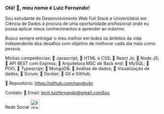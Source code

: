 ### Olá! 👋, meu nome é Luiz Fernando!

Sou estudante de Desenvolvimento Web Full Stack e Universitário em Ciência de Dados á procura de uma oportunidade profissional onde eu possa aplicar meus conhecimentos e aprender ao máximo.

Busco sempre entregar o meu melhor em todos os âmbitos da vida independente dos desafios com objetivo de melhorar cada dia mais como pessoa.

Minhas competências:
🔹 Javascript;
🔹 HTML e CSS;
🔹 React Js;
🔹 Node JS;
🔹 API REST com Express;
🔹 Arquitetura MSC de Back end;
🔹 MySQL;
🔹 POO;
🔹 Typescript;
🔹 MongoDB;
🔹 Análise de dados;
🔹 Visualização de dados;
🔹 Scrum;
🔹 Docker;
🔹 Git e GitHub;

🔶 Repositório: https://github.com/nandovbr

Contato:
🔸 Email: tech.luizfernando@gmail.comSou


Rede Social
[<img src='https://cdn.icon-icons.com/icons2/99/PNG/512/linkedin_socialnetwork_17441.png' alt='linkedin' height='30'>](https://www.linkedin.com/in/nandorodrigues/)
